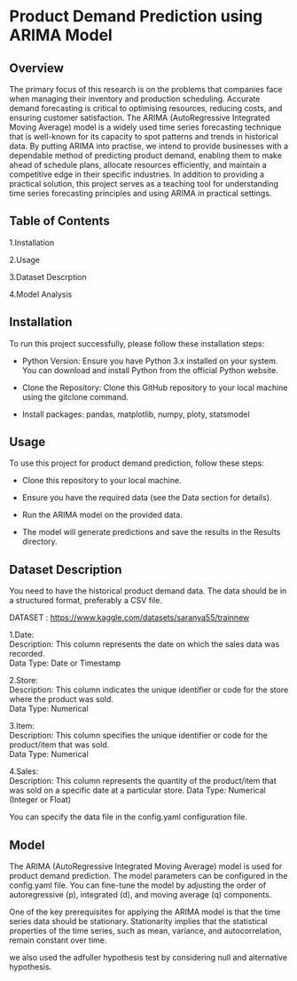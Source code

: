 # Product Demand Prediction using ARIMA Model
## Overview
The primary focus of this research is on the problems that companies face when managing their inventory and production scheduling. Accurate demand forecasting is critical to optimising resources, reducing costs, and ensuring customer satisfaction. The ARIMA (AutoRegressive Integrated Moving Average) model is a widely used time series forecasting technique that is well-known for its capacity to spot patterns and trends in historical data. By putting ARIMA into practise, we intend to provide businesses with a dependable method of predicting product demand, enabling them to make ahead of schedule plans, allocate resources efficiently, and maintain a competitive edge in their specific industries. In addition to providing a practical solution, this project serves as a teaching tool for understanding time series forecasting principles and using ARIMA in practical settings.

## Table of Contents
1.Installation

2.Usage

3.Dataset Descrption

4.Model Analysis


## Installation
To run this project successfully, please follow these installation steps:

* Python Version: Ensure you have Python 3.x installed on your system. You can download and install Python from the official Python website.

* Clone the Repository: Clone this GitHub repository to your local machine using the gitclone command.

* Install packages: pandas, matplotlib, numpy, ploty, statsmodel


## Usage
To use this project for product demand prediction, follow these steps:

* Clone this repository to your local machine.

* Ensure you have the required data (see the Data section for details).

* Run the ARIMA model on the provided data.

* The model will generate predictions and save the results in the Results directory.

## Dataset Description
You need to have the historical product demand data. The data should be in a structured format, preferably a CSV file.

DATASET : https://www.kaggle.com/datasets/saranya55/trainnew

1.Date:  
Description: This column represents the date on which the sales data was recorded.  
Data Type: Date or Timestamp

2.Store:  
Description: This column indicates the unique identifier or code for the store where the product was sold.    
Data Type: Numerical

3.Item:  
Description: This column specifies the unique identifier or code for the product/item that was sold.  
Data Type: Numerical 

4.Sales:   
Description: This column represents the quantity of the product/item that was sold on a specific date at a particular store. 
Data Type: Numerical (Integer or Float)

You can specify the data file in the config.yaml configuration file.

## Model
The ARIMA (AutoRegressive Integrated Moving Average) model is used for product demand prediction. The model parameters can be configured in the config.yaml file. You can fine-tune the model by adjusting the order of autoregressive (p), integrated (d), and moving average (q) components.

One of the key prerequisites for applying the ARIMA model is that the time series data should be stationary. Stationarity implies that the statistical properties of the time series, such as mean, variance, and autocorrelation, remain constant over time. 

we also used the adfuller hypothesis test by considering null and alternative hypothesis.






